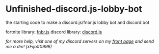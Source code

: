# Unfinished-discord.js-lobby-bot

the starting code to make a discord.js/fnbr.js lobby bot and discord bot

fortnite library: [fnbr.js](https://fnbr.js.org)
discord library: [discord.js](https://discord.js.org/)

*for more help, visit one of my discord servers on my [front page](https://github.com/xFijo) and send me a dm! (xFijo#0999)*
